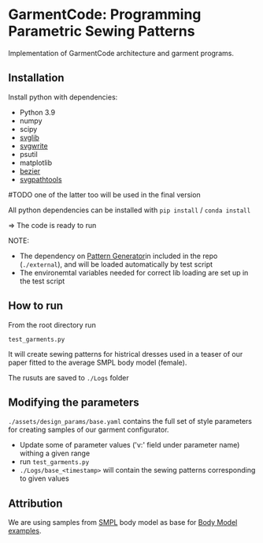 
# GarmentCode: Programming Parametric Sewing Patterns

Implementation of GarmentCode architecture and garment programs.

## Installation

Install python with dependencies:

* Python 3.9
* numpy
* scipy
* [svglib](https://pypi.org/project/svglib/)
* [svgwrite](https://pypi.org/project/svgwrite/)
* psutil
* matplotlib
* [bezier](https://bezier.readthedocs.io/en/stable/index.html)
* [svgpathtools](https://github.com/mathandy/svgpathtools)

#TODO one of the latter too will be used in the final version

All python dependencies can be installed with `pip install` / `conda install`

=> The code is ready to run

NOTE: 
* The dependency on [Pattern Generator](https://github.com/maria-korosteleva/Garment-Pattern-Generator)in included in the repo (`./external`), and will be loaded automatically by test script
* The environemtal variables needed for correct lib loading are set up in the test script

## How to run

From the root directory run
```
test_garments.py
```

It will create sewing patterns for histrical dresses used in a teaser of our paper fitted to the average SMPL body model (female).

The rusuts are saved to `./Logs` folder

## Modifying the parameters

`./assets/design_params/base.yaml` contains the full set of style parameters for creating samples of our garment configurator.

* Update some of parameter values ('v:' field under parameter name) withing a given range 
* run `test_garments.py` 
* `./Logs/base_<timestamp>` will contain the sewing patterns corresponding to given values


## Attribution
We are using samples from [SMPL](https://smpl.is.tue.mpg.de/) body model as base for [Body Model examples](assets/Bodies). 
